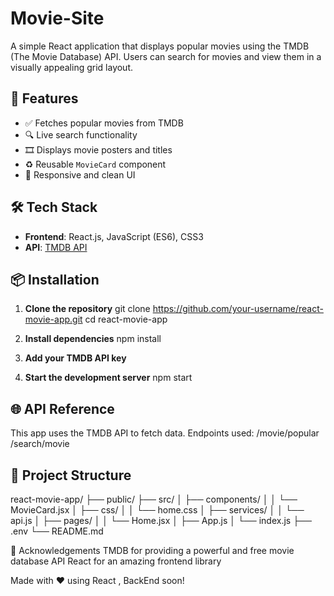 # Movie-Site
A simple React application that displays popular movies using the TMDB (The Movie Database) API. Users can search for movies and view them in a visually appealing grid layout.

## 🚀 Features

- ✅ Fetches popular movies from TMDB
- 🔍 Live search functionality
- 🎞️ Displays movie posters and titles
- ♻️ Reusable `MovieCard` component
- 📱 Responsive and clean UI

## 🛠️ Tech Stack

- **Frontend**: React.js, JavaScript (ES6), CSS3
- **API**: [TMDB API](https://developers.themoviedb.org/3)

## 📦 Installation

1. **Clone the repository**
git clone https://github.com/your-username/react-movie-app.git
cd react-movie-app

2. **Install dependencies**
npm install

3. **Add your TMDB API key**

4. **Start the development server**
npm start

## 🌐 API Reference
This app uses the TMDB API to fetch data. Endpoints used:
/movie/popular
/search/movie

## 📁 Project Structure
react-movie-app/
├── public/
├── src/
│   ├── components/
│   │   └── MovieCard.jsx
│   ├── css/
│   │   └── home.css
│   ├── services/
│   │   └── api.js
│   ├── pages/
│   │   └── Home.jsx
│   ├── App.js
│   └── index.js
├── .env
└── README.md

🙌 Acknowledgements
TMDB for providing a powerful and free movie database API
React for an amazing frontend library

Made with ❤️ using React , BackEnd soon!

